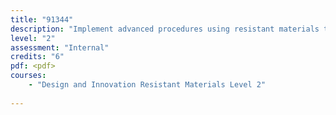 ```yaml
---
title: "91344"
description: "Implement advanced procedures using resistant materials to make a specified product with special features"
level: "2"
assessment: "Internal"
credits: "6"
pdf: <pdf>
courses:
    - "Design and Innovation Resistant Materials Level 2"
    
---
```

